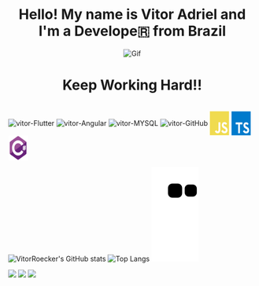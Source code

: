 <h1 align="center">Hello! My name is Vitor Adriel and I'm a Develope🇷 from Brazil</h1>

<p align="center">
  <img width="30%" src="https://i.redd.it/c26y3g52sdp31.gif" alt="Gif">
</p>

<div style="width:100%;height:0;padding-bottom:56%;position:relative;">

<h1 align="center">Keep Working Hard!!</h1>
  
<div style="display: inline_block"><br>
  <img align="center" alt="vitor-Flutter" height="40" width="60" src="https://img.shields.io/badge/Flutter-02569B?style=for-the-badge&logo=flutter&logoColor=white">
  <img align="center" alt="vitor-Angular" height="40" width="70" src="https://img.shields.io/badge/Angular-DD0031?style=for-the-badge&logo=angular&logoColor=white">
  <img align="center" alt="vitor-MYSQL" height="40" width="70" src="https://img.shields.io/badge/MySQL-00000F?style=for-the-badge&logo=mysql&logoColor=white">
  <img align="center" alt="vitor-GitHub" height="40" width="70" border: 5px; src="https://img.shields.io/badge/GitHub-100000?style=for-the-badge&logo=github&logoColor=white">
  <img align="center" alt="vitor-Js" height="50" width="40" src="https://raw.githubusercontent.com/devicons/devicon/master/icons/javascript/javascript-plain.svg">
  <img align="center" alt="vitor-Ts" height="50" width="40" src="https://raw.githubusercontent.com/devicons/devicon/master/icons/typescript/typescript-plain.svg">
  <img align="center" alt="vitor-Csharp" height="50" width="40" src="https://raw.githubusercontent.com/devicons/devicon/master/icons/csharp/csharp-original.svg">
</div>
  
![VitorRoecker's GitHub stats](https://github-readme-stats.vercel.app/api?username=vitorroecker&show_icons=true&theme=prussian&hide_border=false&bg_color=161b22)
![Top Langs](https://github-readme-stats.vercel.app/api/top-langs/?username=vitorroecker&langs_count=3&theme=prussian&hide_border=false&bg_color=161b22)
![Snake animation](https://github.com/rafaballerini/rafaballerini/blob/output/github-contribution-grid-snake.svg)

<a href="https://www.instagram.com/vitor_adrie1/" target="_blank"><img src="https://img.shields.io/badge/-Instagram-%23E4405F?style=for-the-badge&logo=instagram&logoColor=white" target="_blank"></a>
<a href = "mailto:vitoradrielroecker@gmail.com"><img src="https://img.shields.io/badge/-Gmail-%23333?style=for-the-badge&logo=gmail&logoColor=white" target="_blank"></a>
<a href="https://www.linkedin.com/in/vitor-adriel-roecker-8571a11b0/" target="_blank"><img src="https://img.shields.io/badge/-LinkedIn-%230077B5?style=for-the-badge&logo=linkedin&logoColor=white" target="_blank"></a> 
